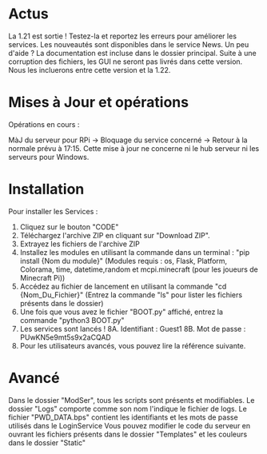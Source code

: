 # Actus
La 1.21 est sortie !
Testez-la et reportez les erreurs pour améliorer les services.
Les nouveautés sont disponibles dans le service News.
Un peu d'aide ? La documentation est incluse dans le dossier principal.
Suite à une corruption des fichiers, les GUI ne seront pas livrés dans cette version. Nous les incluerons entre cette version et la 1.22.

# Mises à Jour et opérations

Opérations en cours : 

MàJ du serveur pour RPi -> Bloquage du service concerné -> Retour à la normale prévu à 17:15.
Cette mise à jour ne concerne ni le hub serveur ni les serveurs pour Windows.

# Installation
Pour installer les Services : 

1. Cliquez sur le bouton "CODE"
2. Téléchargez l'archive ZIP en cliquant sur "Download ZIP".
3. Extrayez les fichiers de l'archive ZIP
4. Installez les modules en utilisant la commande dans un terminal : "pip install {Nom du module}" (Modules requis : os, Flask, Platform, Colorama, time, datetime,random et mcpi.minecraft (pour les joueurs de Minecraft Pi)) 
5. Accédez au fichier de lancement en utilisant la commande "cd {Nom_Du_Fichier}" (Entrez la commande "ls" pour lister les fichiers présents dans le dossier)
6. Une fois que vous avez le fichier "BOOT.py" affiché, entrez la commande "python3 BOOT.py"
7. Les services sont lancés !
8A. Identifiant : Guest1
8B. Mot de passe : PUwKN5e9mt5s9x2aCQAD
9. Pour les utilisateurs avancés, vous pouvez lire la référence suivante.

# Avancé

Dans le dossier "ModSer", tous les scripts sont présents et modifiables.
Le dossier "Logs" comporte comme son nom l'indique le fichier de logs.
Le fichier "PWD_DATA.bps" contient les identifiants et les mots de passe utilisés dans le LoginService
Vous pouvez modifier le code du serveur en ouvrant les fichiers présents dans le dossier "Templates" et les couleurs dans le dossier "Static"